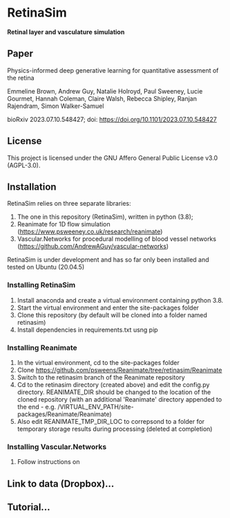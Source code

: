 # RetinaSim

**Retinal layer and vasculature simulation**
## Paper

Physics-informed deep generative learning for quantitative assessment of the retina

Emmeline Brown, Andrew Guy, Natalie Holroyd, Paul Sweeney, Lucie Gourmet, Hannah Coleman, Claire Walsh, Rebecca Shipley, Ranjan Rajendram, Simon Walker-Samuel

bioRxiv 2023.07.10.548427; doi: https://doi.org/10.1101/2023.07.10.548427

## License
This project is licensed under the GNU Affero General Public License v3.0 (AGPL-3.0).

## Installation

RetinaSim relies on three separate libraries:
1) The one in this repository (RetinaSim), written in python (3.8);
2) Reanimate for 1D flow simulation (https://www.psweeney.co.uk/research/reanimate)
3) Vascular.Networks for procedural modelling of blood vessel networks (https://github.com/AndrewAGuy/vascular-networks)

RetinaSim is under development and has so far only been installed and tested on Ubuntu (20.04.5)

### Installing RetinaSim

1) Install anaconda and create a virtual environment containing python 3.8.
2) Start the virtual environment and enter the site-packages folder
3) Clone this repository (by default will be cloned into a folder named retinasim)
4) Install dependencies in requirements.txt usng pip

### Installing Reanimate

1) In the virtual environment, cd to the site-packages folder
2) Clone https://github.com/psweens/Reanimate/tree/retinasim/Reanimate
3) Switch to the retinasim branch of the Reanimate repository
4) Cd to the retinasim directory (created above) and edit the config.py directory. REANIMATE_DIR should be changed to the location of the cloned repository (with an additional 'Reanimate' directory appended to the end - e.g. /VIRTUAL_ENV_PATH/site-packages/Reanimate/Reanimate)
5) Also edit REANIMATE_TMP_DIR_LOC to correpsond to a folder for temporary storage results during processing (deleted at completion)

### Installing Vascular.Networks
1) Follow instructions on 

## Link to data (Dropbox)...
## Tutorial...
